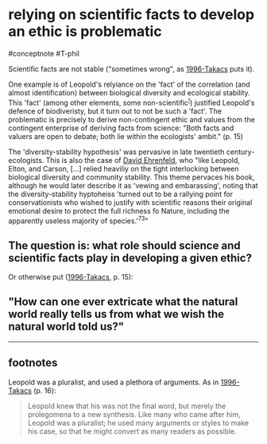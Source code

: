 # relying on scientific facts to develop an ethic is problematic
#conceptnote #T-phil 

Scientific facts are not stable ("sometimes wrong", as [1996-Takacs](1996-Takacs.md) puts it).

One example is of Leopold's relyiance on the 'fact' of the correlation (and almost identification) between biological diversity and ecological stability. This 'fact' (among other elements, some non-scientific<sup>[!](#footnotes)</sup>) justified Leopold's defence of biodiveristy, but it turn out to not be such a 'fact'. The problematic is precisely to derive non-contingent ethic and values from the contingent enterprise of deriving facts from science: "Both facts and valuers are open to debate; both lie within the ecologists' ambit." (p. 15)

The 'diversity-stability hypothesis' was pervasive in late twentieth century-ecologists. This is also the case of [David Ehrenfeld](1996-Takacs.md#David%20Ehrenfeld), who "like Leopold, Elton, and Carson, [...] relied heaviliy on the tight interlocking between biological diversity and community stability. This theme pervaces his book, although he would later describe it as 'vewing and embarassing', noting that the diversity-stability hyptoheiss 'turned out to be a rallying point for conservationists who wished to justify with scientific reasons their original emotional desire to protect the full richness fo Nature, including the apparently useless majority of species.'<sup>73</sup>"

## The question is: what role should science and scientific facts play in developing a given ethic?

Or otherwise put ([1996-Takacs](1996-Takacs.md), p. 15): 

## "How can one ever extricate what the natural world really tells us from what we wish the natural world told us?"

--- 

## footnotes
Leopold was a pluralist, and used a plethora of arguments. As in [1996-Takacs](1996-Takacs.md) (p. 16):
> Leopold knew that his was not the final word, but merely the prolegomena to a new synthesis. Like many who came after him, Leopold was a pluralist; he used many arguments or styles to make his case, so that he might convert as many readers as possible. 
